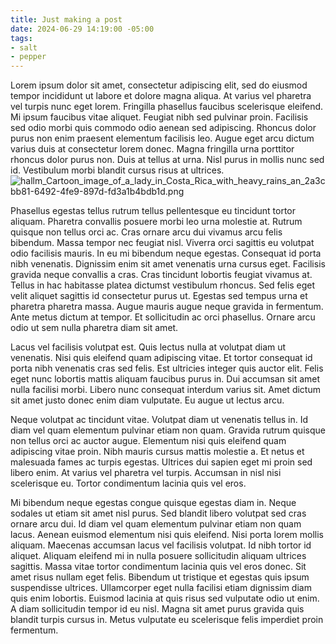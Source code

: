 ```yaml
---
title: Just making a post
date: 2024-06-29 14:19:00 -05:00
tags:
- salt
- pepper
---
```


Lorem ipsum dolor sit amet, consectetur adipiscing elit, sed do eiusmod tempor incididunt ut labore et dolore magna aliqua. At varius vel pharetra vel turpis nunc eget lorem. Fringilla phasellus faucibus scelerisque eleifend. Mi ipsum faucibus vitae aliquet. Feugiat nibh sed pulvinar proin. Facilisis sed odio morbi quis commodo odio aenean sed adipiscing. Rhoncus dolor purus non enim praesent elementum facilisis leo. Augue eget arcu dictum varius duis at consectetur lorem donec. Magna fringilla urna porttitor rhoncus dolor purus non. Duis at tellus at urna. Nisl purus in mollis nunc sed id. Vestibulum morbi blandit cursus risus at ultrices.
![hallm_Cartoon_image_of_a_lady_in_Costa_Rica_with_heavy_rains_an_2a3cbb81-6492-4fe9-897d-fd3a1b4bdb1d.png](/uploads/hallm_Cartoon_image_of_a_lady_in_Costa_Rica_with_heavy_rains_an_2a3cbb81-6492-4fe9-897d-fd3a1b4bdb1d.png)

Phasellus egestas tellus rutrum tellus pellentesque eu tincidunt tortor aliquam. Pharetra convallis posuere morbi leo urna molestie at. Rutrum quisque non tellus orci ac. Cras ornare arcu dui vivamus arcu felis bibendum. Massa tempor nec feugiat nisl. Viverra orci sagittis eu volutpat odio facilisis mauris. In eu mi bibendum neque egestas. Consequat id porta nibh venenatis. Dignissim enim sit amet venenatis urna cursus eget. Facilisis gravida neque convallis a cras. Cras tincidunt lobortis feugiat vivamus at. Tellus in hac habitasse platea dictumst vestibulum rhoncus. Sed felis eget velit aliquet sagittis id consectetur purus ut. Egestas sed tempus urna et pharetra pharetra massa. Augue mauris augue neque gravida in fermentum. Ante metus dictum at tempor. Et sollicitudin ac orci phasellus. Ornare arcu odio ut sem nulla pharetra diam sit amet.

Lacus vel facilisis volutpat est. Quis lectus nulla at volutpat diam ut venenatis. Nisi quis eleifend quam adipiscing vitae. Et tortor consequat id porta nibh venenatis cras sed felis. Est ultricies integer quis auctor elit. Felis eget nunc lobortis mattis aliquam faucibus purus in. Dui accumsan sit amet nulla facilisi morbi. Libero nunc consequat interdum varius sit. Amet dictum sit amet justo donec enim diam vulputate. Eu augue ut lectus arcu.

Neque volutpat ac tincidunt vitae. Volutpat diam ut venenatis tellus in. Id diam vel quam elementum pulvinar etiam non quam. Gravida rutrum quisque non tellus orci ac auctor augue. Elementum nisi quis eleifend quam adipiscing vitae proin. Nibh mauris cursus mattis molestie a. Et netus et malesuada fames ac turpis egestas. Ultrices dui sapien eget mi proin sed libero enim. At varius vel pharetra vel turpis. Accumsan in nisl nisi scelerisque eu. Tortor condimentum lacinia quis vel eros.

Mi bibendum neque egestas congue quisque egestas diam in. Neque sodales ut etiam sit amet nisl purus. Sed blandit libero volutpat sed cras ornare arcu dui. Id diam vel quam elementum pulvinar etiam non quam lacus. Aenean euismod elementum nisi quis eleifend. Nisi porta lorem mollis aliquam. Maecenas accumsan lacus vel facilisis volutpat. Id nibh tortor id aliquet. Aliquam eleifend mi in nulla posuere sollicitudin aliquam ultrices sagittis. Massa vitae tortor condimentum lacinia quis vel eros donec. Sit amet risus nullam eget felis. Bibendum ut tristique et egestas quis ipsum suspendisse ultrices. Ullamcorper eget nulla facilisi etiam dignissim diam quis enim lobortis. Euismod lacinia at quis risus sed vulputate odio ut enim. A diam sollicitudin tempor id eu nisl. Magna sit amet purus gravida quis blandit turpis cursus in. Metus vulputate eu scelerisque felis imperdiet proin fermentum.
